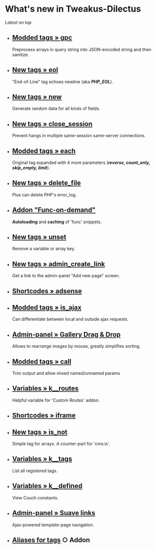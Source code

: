 # What's new in Tweakus-Dilectus

*Latest on top*

* ## [Modded tags » gpc](anton.cms@ya.ru__tags-modded/gpc)
   Preprocess arrays in query string into JSON-encoded string and then sanitize.
* ## [New tags » eol](anton.cms@ya.ru__tags-new/eol)
   "End-of-Line" tag echoes newline (aka ***PHP_EOL***).
* ## [New tags » new](anton.cms@ya.ru__tags-new/new)
   Generate random data for all kinds of fields.
* ## [New tags » close_session](anton.cms@ya.ru__tags-new/close_session)
   Prevent hangs in multiple same-session same-server connections.
* ## [Modded tags » each](anton.cms@ya.ru__tags-modded/each)
   Original tag expanded with 4 more parameters (***reverse, count_only, skip_empty, limit***).
* ## [New tags » delete_file](anton.cms@ya.ru__tags-new/delete_file)
   Plus can delete PHP's error_log.
* ## [**Addon "Func-on-demand"**](https://github.com/trendoman/Tweakus-Dilectus/tree/main/anton.cms@ya.ru__func-on-demand)
   **Autoloading** and **caching** of 'func' snippets.
* ## [New tags » unset](anton.cms@ya.ru__tags-new/unset)
   Remove a variable or array key.
* ## [New tags » admin_create_link](anton.cms@ya.ru__tags-new/admin_create_link)
   Get a link to the admin-panel "Add new page" screen.
* ## [Shortcodes » adsense](anton.cms@ya.ru__shortcodes/adsense)
* ## [Modded tags » is_ajax](anton.cms@ya.ru__tags-modded/is_ajax)
   Can differentiate between local and outside ajax requests.
* ## [Admin-panel » Gallery Drag & Drop](anton.cms@ya.ru__admin-panel-tweaks/gallery-drag-drop)
   Allows to rearrange images by mouse, greatly simplifies sorting.
* ## [Modded tags » call](anton.cms@ya.ru__tags-modded/call)
   Trim output and allow mixed named/unnamed params
* ## [Variables » k__routes](anton.cms@ya.ru__variables-new/k__routes)
   Helpful variable for 'Custom Routes' addon.
* ## [Shortcodes » iframe](anton.cms@ya.ru__shortcodes/iframe)
* ## [New tags » is_not](anton.cms@ya.ru__tags-new/is_not)
   Simple tag for arrays. A counter-part for 'cms:is'.
* ## [Variables » k__tags](anton.cms@ya.ru__variables-new/k__tags)
   List all registered tags.
* ## [Variables » k__defined](anton.cms@ya.ru__variables-new/k__defined)
   View Couch constants.
* ## [Admin-panel » Suave links](anton.cms@ya.ru__admin-panel-tweaks/suave-links)
   Ajax-powered template-page navigation.
* ## [Aliases for tags](anton.cms@ya.ru__tags-aliased) ○ Addon

